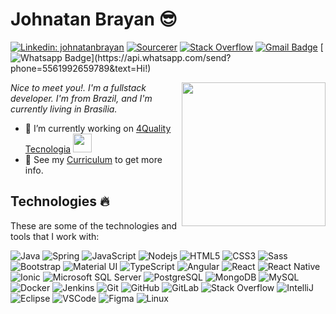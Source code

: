# Johnatan Brayan :sunglasses:

[![Linkedin: johnatanbrayan](https://img.shields.io/badge/-Linkedin-blue?style=flat-square&logo=Linkedin&logoColor=white&link=https://www.linkedin.com/in/johnatanbrayan/)](https://www.linkedin.com/in/johnatanbrayan/)
[![Sourcerer](https://img.shields.io/badge/-Sourcerer-222222?style=flat-square&logo=ghost&logoColor=white&link=https://sourcerer.io/johnatanbrayan)](https://sourcerer.io/johnatanbrayan)
[![Stack Overflow](https://img.shields.io/badge/-Stack%20Overflow-FE7A16?style=flat-square&logo=stack-overflow&logoColor=white&link=https://stackoverflow.com/users/11842217/johnatanbrayan?tab=profile)](https://stackoverflow.com/users/11842217/johnatanbrayan?tab=profile)
[![Gmail Badge](https://img.shields.io/badge/-johnatanbrayan1@gmail.com-c14438?style=flat-square&logo=Gmail&logoColor=white&link=mailto:johnatanbrayan1@gmail.com)](mailto:johnatanbrayan1@gmail.com)
[![Whatsapp Badge](https://img.shields.io/badge/-Whatsapp-4CA143?style=flat-square&labelColor=4CA143&logo=whatsapp&logoColor=white&link=https://api.whatsapp.com/send?phone=5561992659789&text=Hi!)](https://api.whatsapp.com/send?phone=5561992659789&text=Hi!)

<!-- <img align='right' src='https://user-images.githubusercontent.com/5713670/87202985-820dcb80-c2b6-11ea-9f56-7ec461c497c3.gif' width='200"'> -->
<img align='right' src="https://media.giphy.com/media/M9gbBd9nbDrOTu1Mqx/giphy.gif" width="230">

<em>Nice to meet you!. I'm a fullstack developer. I'm from Brazil, and I'm currently living in Brasília.</em>

- 🔭 I’m currently working on <a href="http://www.4quality.com.br/" target="_blank">4Quality Tecnologia</a> <img src="https://media.giphy.com/media/WUlplcMpOCEmTGBtBW/giphy.gif" width="30">
- 📝 See my [Curriculum](https://drive.google.com/file/d/0B7GI6n0VmuzXak5FX2kzQTVINUE/view) to get more info.

## Technologies :fire:

These are some of the technologies and tools that I work with:

![Java](https://img.shields.io/badge/-Java-222222?style=for-the-badge&logo=java)
![Spring](https://img.shields.io/badge/-Spring-222222?style=for-the-badge&logo=spring)
![JavaScript](https://img.shields.io/badge/-JavaScript-222222?style=for-the-badge&logo=javascript)
![Nodejs](https://img.shields.io/badge/-Nodejs-222222?style=for-the-badge&logo=Node.js)
![HTML5](https://img.shields.io/badge/-HTML5-222222?style=for-the-badge&logo=html5)
![CSS3](https://img.shields.io/badge/-CSS3-222222?style=for-the-badge&logo=css3)
![Sass](https://img.shields.io/badge/-Sass-222222?style=for-the-badge&logo=sass)
![Bootstrap](https://img.shields.io/badge/-Bootstrap-222222?style=for-the-badge&logo=bootstrap)
![Material UI](https://img.shields.io/badge/-Material%20UI-222222?style=for-the-badge&logo=material-ui)
![TypeScript](https://img.shields.io/badge/-TypeScript-222222?style=for-the-badge&logo=typescript)
![Angular](https://img.shields.io/badge/-Angular-222222?style=for-the-badge&logo=angular)
![React](https://img.shields.io/badge/-React-222222?style=for-the-badge&logo=react&logoColor=white)
![React Native](https://img.shields.io/badge/-React%20Native-222222?style=for-the-badge&logo=react&logoColor=white)
![Ionic](https://img.shields.io/badge/-Ionic-222222?style=for-the-badge&logo=ionic)
![Microsoft SQL Server](https://img.shields.io/badge/-SQL%20Server-222222?style=for-the-badge&logo=microsoft-sql-server)
![PostgreSQL](https://img.shields.io/badge/-PostgreSQL-222222?style=for-the-badge&logo=postgresql)
![MongoDB](https://img.shields.io/badge/-MongoDB-222222?style=for-the-badge&logo=mongodb)
![MySQL](https://img.shields.io/badge/-MySQL-222222?style=for-the-badge&logo=mysql&logoColor=white)
![Docker](https://img.shields.io/badge/-Docker-222222?style=for-the-badge&logo=docker)
![Jenkins](https://img.shields.io/badge/-Jenkins-222222?style=for-the-badge&logo=jenkins&logoColor=white)
![Git](https://img.shields.io/badge/-Git-222222?style=for-the-badge&logo=git)
![GitHub](https://img.shields.io/badge/-GitHub-222222?style=for-the-badge&logo=github)
![GitLab](https://img.shields.io/badge/-GitLab-222222?style=for-the-badge&logo=gitlab)
![Stack Overflow](https://img.shields.io/badge/-Stack%20Overflow-222222?style=for-the-badge&logo=stack-overflow)
![IntelliJ](https://img.shields.io/badge/-IntelliJ%20IDEA-222222?style=for-the-badge&logo=intellij-idea)
![Eclipse](https://img.shields.io/badge/-Eclipse-222222?style=for-the-badge&logo=eclipse)
![VSCode](https://img.shields.io/badge/-VSCode-222222?style=for-the-badge&logo=visual-studio-code)
![Figma](https://img.shields.io/badge/-Figma-222222?style=for-the-badge&logo=figma)
![Linux](https://img.shields.io/badge/-Linux-222222?style=for-the-badge&logo=linux&logoColor=white)

<!--
**johnatanbrayan/johnatanbrayan** is a ✨ _special_ ✨ repository because its `README.md` (this file) appears on your GitHub profile.

Here are some ideas to get you started:

- 🔭 I’m currently working on ...
- 🌱 I’m currently learning ...
- 👯 I’m looking to collaborate on ...
- 🤔 I’m looking for help with ...
- 💬 Ask me about ...
- 📫 How to reach me: ...
- 😄 Pronouns: ...
- ⚡ Fun fact: ...
-->
